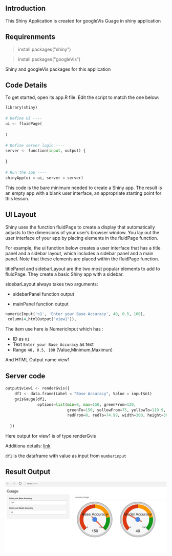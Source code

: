 ## Introduction 

This Shiny Application is created for googleVis Guage in shiny application 

## Requirenments 

> install.packages("shiny")

> install.packages("googleVis")

Shiny and googleVis packages for this application 

## Code Details 
To get started, open its app.R file. Edit the script to match the one below:
```python
library(shiny)

# Define UI ----
ui <- fluidPage(
  
)

# Define server logic ----
server <- function(input, output) {
  
}

# Run the app ----
shinyApp(ui = ui, server = server)
```
This code is the bare minimum needed to create a Shiny app. The result is an empty app with a blank user interface, an appropriate starting point for this lesson.

## UI Layout
Shiny uses the function fluidPage to create a display that automatically adjusts to the dimensions of your user’s browser window. You lay out the user interface of your app by placing elements in the fluidPage function.

For example, the ui function below creates a user interface that has a title panel and a sidebar layout, which includes a sidebar panel and a main panel. Note that these elements are placed within the fluidPage function.


titlePanel and sidebarLayout are the two most popular elements to add to fluidPage. They create a basic Shiny app with a sidebar.

sidebarLayout always takes two arguments:

- sidebarPanel function output

- mainPanel function output

```python
numericInput('n1', 'Enter your Base Accuracy', 40, 0.5, 100),
 column(4,htmlOutput("view1")),
```
The item use here is NumericInput which has :
- ID as `n1`
- Text `Enter your Base Accuracy` as text
- Range `40, 0.5, 100` (Value,Minimum,Maximun)

And HTML Output name view1


## Server code

```python
output$view1 <- renderGvis({
    df1 <- data.frame(Label = "Base Accuracy", Value = input$n1)
    gvisGauge(df1,
              options=list(min=0, max=150, greenFrom=120,
                           greenTo=150, yellowFrom=75, yellowTo=119.9,
                           redFrom=0, redTo=74.99, width=300, height=300));  
    
  })
```

Here output for view1 is of type renderGvis

Additiona details: [link](https://www.rdocumentation.org/packages/googleVis/versions/0.6.2/topics/renderGvis)

`df1` is the dataframe with value as input from `numberinput`


## Result Output

![](https://github.com/rahulkulkarni40/R_Scripts/blob/master/Googlevis_Guage/guage.PNG)
